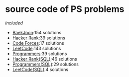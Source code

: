# source code of PS problems  
_included_  
* [BaekJoon](https://www.acmicpc.net/):154 solutions  
* [Hacker Rank](https://www.hackerrank.com/):39 solutions  
* [Code Forces](https://codeforces.com/):17 solutions  
* [LeetCode](https://leetcode.com/):143 solutions  
* [Programmers](https://programmers.co.kr/):39 solutions  
* [Hacker Rank(SQL)](https://www.hackerrank.com/domains/sql):46 solutions  
* [Programmers(SQL)](https://programmers.co.kr/learn/challenges?tab=sql_practice_kit):29 solutions  
* [LeetCode(SQL)](https://leetcode.com/problemset/database/):4 solutions  